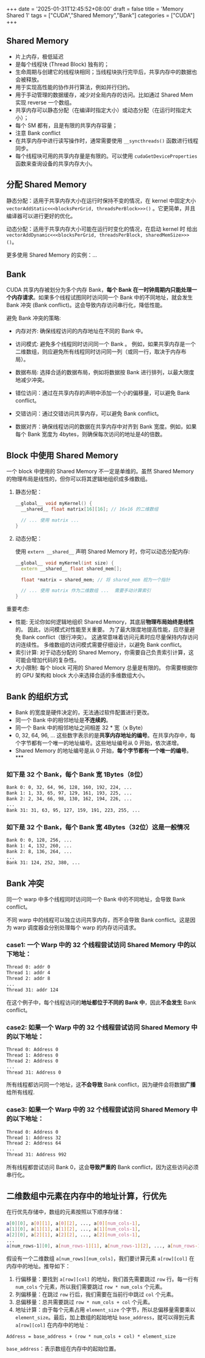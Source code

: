 +++
date = '2025-01-31T12:45:52+08:00'
draft = false
title = 'Memory Shared 1'
tags = ["CUDA","Shared Memory","Bank"]
categories = ["CUDA"]
+++


## Shared Memory

- 片上内存，极低延迟
- 是每个线程块 (Thread Block) 独有的；
- 生命周期与创建它的线程块相同；当线程块执行完毕后，共享内存中的数据也会被释放。
- 用于实现高性能的协作并行算法，例如并行归约。
- 用于手动管理的数据缓存，减少对全局内存的访问。比如通过 Shared Mem 实现 reverse 一个数组。
- 共享内存可以静态分配（在编译时指定大小）或动态分配（在运行时指定大小）；
- 每个 SM 都有，且是有限的共享内存容量；
- 注意 Bank conflict
- 在共享内存中进行读写操作时，通常需要使用 `__syncthreads()` 函数进行线程同步。
- 每个线程块可用的共享内存量是有限的。可以使用 `cudaGetDeviceProperties` 函数来查询设备的共享内存大小。


## 分配 Shared Memory

静态分配：适用于共享内存大小在运行时保持不变的情况，在 kernel 中固定大小 `vectorAddStatic<<<blocksPerGrid, threadsPerBlock>>>()` 。它更简单，并且编译器可以进行更好的优化。

动态分配：适用于共享内存大小可能在运行时变化的情况，在启动 kernel 时 给出 `vectorAddDynamic<<<blocksPerGrid, threadsPerBlock, sharedMemSize>>>()`。

更多使用 Shared Memory 的实例：...


## Bank

CUDA 共享内存被划分为多个内存 Bank，**每个 Bank 在一时钟周期内只能处理一个内存请求**。如果多个线程试图同时访问同一个 Bank 中的不同地址，就会发生 Bank 冲突 (Bank conflict)。这会导致内存访问串行化，降低性能。

避免 Bank 冲突的策略:

- 内存对齐: 确保线程访问的内存地址在不同的 Bank 中。
- 访问模式: 避免多个线程同时访问同一个 Bank 。 例如，如果共享内存是一个二维数组，则应避免所有线程同时访问同一列（或同一行，取决于内存布局）。
- 数据布局: 选择合适的数据布局，例如将数据按 Bank 进行排列，以最大限度地减少冲突。


- 错位访问：通过在共享内存的声明中添加一个小的偏移量，可以避免 Bank conflict。
- 交错访问：通过交错访问共享内存，可以避免 Bank conflict。
- 数据对齐：确保线程访问的数据在共享内存中对齐到 Bank 宽度。例如，如果每个 Bank 宽度为 4bytes，则确保每次访问的地址是4的倍数。



## Block 中使用 Shared Memory

一个 block 中使用的 Shared Memory 不一定是单维的。虽然 Shared Memory 的物理布局是线性的，但你可以将其逻辑地组织成多维数组。

1. 静态分配：

    ~~~cpp
    __global__ void myKernel() {
      __shared__ float matrix[16][16]; // 16x16 的二维数组

      // ... 使用 matrix ...
    }
    ~~~

2. 动态分配：

    使用 `extern __shared__` 声明 Shared Memory 时，你可以动态分配内存:

    ~~~cpp
    __global__ void myKernel(int size) {
      extern __shared__ float shared_mem[];

      float *matrix = shared_mem; // 将 shared_mem 视为一个指针

      // ... 使用 matrix 作为二维数组 ...  需要手动计算索引
    }
    ~~~

重要考虑:

- 性能: 无论你如何逻辑地组织 Shared Memory，其底层**物理布局始终是线性**的。 因此，访问模式对性能至关重要。 为了最大限度地提高性能，应尽量避免 Bank conflict（银行冲突）。 这通常意味着访问元素时应尽量保持内存访问的连续性。 多维数组的访问模式需要仔细设计，以避免 Bank conflict。
- 索引计算: 对于动态分配的 Shared Memory，你需要自己负责索引计算，这可能会增加代码的复杂性。
- 大小限制: 每个 block 可用的 Shared Memory 总量是有限的。 你需要根据你的 GPU 架构和 block 大小来选择合适的多维数组大小。


## Bank 的组织方式

- Bank 的宽度是硬件决定的，无法通过软件配置进行更改。
- 同一个 Bank 中的相邻地址是**不连续的**。
- 同一个 Bank 中的相邻地址之间相差 32 * 宽（x Byte）
- 0, 32, 64, 96, ... 这些数字表示的是**共享内存地址的编号**。在共享内存中，每个字节都有一个唯一的地址编号。这些地址编号从 0 开始，依次递增。
- Shared Memory 的地址编号是从 0 开始，**每个字节都有一个唯一的编号**。***

### 如下是 32 个 Bank，每个 Bank 宽 1Bytes（8位）

~~~sh
Bank 0: 0, 32, 64, 96, 128, 160, 192, 224, ...
Bank 1: 1, 33, 65, 97, 129, 161, 193, 225, ...
Bank 2: 2, 34, 66, 98, 130, 162, 194, 226, ...
...
Bank 31: 31, 63, 95, 127, 159, 191, 223, 255, ...
~~~


### 如下是 32 个 Bank，每个 Bank 宽 4Bytes（32位）这是一般情况

~~~sh
Bank 0: 0, 128, 256, ...
Bank 1: 4, 132, 260, ...
Bank 2: 8, 136, 264, ...
...
Bank 31: 124, 252, 380, ...
~~~

## Bank 冲突

同一个 warp 中多个线程同时访问同一个 Bank 中的不同地址，会导致 Bank conflict。

不同 warp 中的线程可以独立访问共享内存，而不会导致 Bank conflict。这是因为 warp 调度器会分别处理每个 warp 的内存访问请求。

### case1: 一个 Warp 中的 32 个线程尝试访问 Shared Memory 中的以下地址：

~~~sh
Thread 0: addr 0
Thread 1: addr 4
Thread 2: addr 8
...
Thread 31: addr 124
~~~

在这个例子中，每个线程访问的**地址都位于不同的 Bank 中**，因此**不会发生** Bank conflict。


### case2: 如果一个 Warp 中的 32 个线程尝试访问 Shared Memory 中的以下地址：

~~~sh
Thread 0: Address 0
Thread 1: Address 0
Thread 2: Address 0
...
Thread 31: Address 0
~~~

所有线程都访问同一个地址，这**不会导致** Bank conflict，因为硬件会将数据**广播**给所有线程.


### case3: 如果一个 Warp 中的 32 个线程尝试访问 Shared Memory 中的以下地址：

~~~sh
Thread 0: Address 0
Thread 1: Address 32
Thread 2: Address 64
...
Thread 31: Address 992
~~~

所有线程都尝试访问 Bank 0，这会**导致严重的** Bank conflict，因为这些访问必须串行化。

## 二维数组中元素在内存中的地址计算，行优先

在行优先存储中，数组的元素按照以下顺序存储：

~~~sh
a[0][0], a[0][1], a[0][2], ..., a[0][num_cols-1],
a[1][0], a[1][1], a[1][2], ..., a[1][num_cols-1],
a[2][0], a[2][1], a[2][2], ..., a[2][num_cols-1],
...
a[num_rows-1][0], a[num_rows-1][1], a[num_rows-1][2], ..., a[num_rows-1][num_cols-1]
~~~

假设有一个二维数组 `a[num_rows][num_cols]`，我们要计算元素 `a[row][col]` 在内存中的地址。推导如下：

1. 行偏移量：要找到 `a[row][col]` 的地址，我们首先需要跳过 `row` 行。每一行有 `num_cols` 个元素，所以我们需要跳过 `row * num_cols` 个元素。
2. 列偏移量：在跳过 `row` 行后，我们需要在当前行中跳过 `col` 个元素。
3. 总偏移量：总共需要跳过 `row * num_cols + col` 个元素。
4. 地址计算：由于每个元素占用 `element_size` 个字节，所以总偏移量需要乘以 `element_size`。最后，加上数组的起始地址 `base_address`，就可以得到元素 `a[row][col]` 在内存中的地址：

`Address = base_address + (row * num_cols + col) * element_size`

`base_address`：表示数组在内存中的起始位置。

